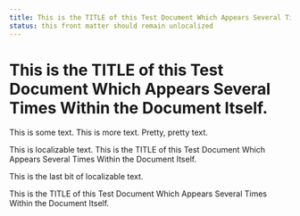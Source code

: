 ```yaml
---
title: This is the TITLE of this Test Document Which Appears Several Times Within the Document Itself.
status: this front matter should remain unlocalized
---
```


This is the TITLE of this Test Document Which Appears Several Times Within the Document Itself.
==================================

This is some text. This is more text. Pretty, pretty text.

This is localizable text. This is the TITLE of this Test Document Which Appears Several Times Within the Document Itself.

This is the last bit of localizable text.

This is the TITLE of this Test Document Which Appears Several Times Within the Document Itself.